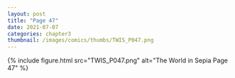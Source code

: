 ```yaml
---
layout: post
title: "Page 47"
date: 2021-07-07
categories: chapter3
thumbnail: /images/comics/thumbs/TWIS_P047.png
---
```


{% include figure.html src="TWIS_P047.png" alt="The World in Sepia Page 47" %}
